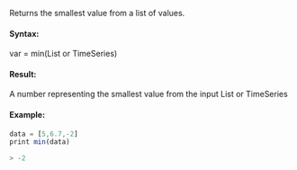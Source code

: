 Returns the smallest value from a list of values.
#### Syntax:
var = min(List or TimeSeries)
#### Result:
A number representing the smallest value from the input List or TimeSeries
#### Example:
```js
data = [5,6.7,-2]
print min(data)

> -2
```